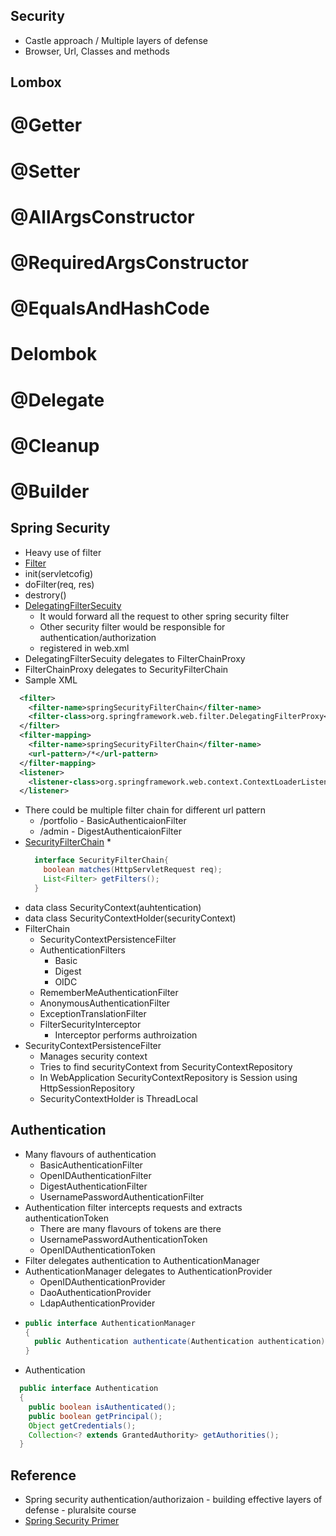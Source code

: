 ## Security

* Castle approach / Multiple layers of defense
* Browser, Url, Classes and methods

## Lombox
# @Getter
# @Setter
# @AllArgsConstructor
# @RequiredArgsConstructor
# @EqualsAndHashCode
# Delombok
# @Delegate
# @Cleanup
# @Builder


## Spring Security
* Heavy use of filter
* [Filter](https://tomcat.apache.org/tomcat-9.0-doc/servletapi/javax/servlet/http/HttpFilter.html)
 * init(servletcofig)
 * doFilter(req, res)
 * destrory()
* [DelegatingFilterSecuity](https://docs.spring.io/spring-framework/docs/current/javadoc-api/org/springframework/web/filter/DelegatingFilterProxy.html)
  * It would forward all the request to other spring security filter
  * Other security filter would be responsible for authentication/authorization
  * registered in web.xml
* DelegatingFilterSecuity delegates to FilterChainProxy
* FilterChainProxy delegates to SecurityFilterChain
* Sample XML
```xml
  <filter>
    <filter-name>springSecurityFilterChain</filter-name>
    <filter-class>org.springframework.web.filter.DelegatingFilterProxy</filter-class>
  </filter>
  <filter-mapping>
    <filter-name>springSecurityFilterChain</filter-name>
    <url-pattern>/*</url-pattern>
  </filter-mapping>
  <listener>
    <listener-class>org.springframework.web.context.ContextLoaderListener</listener-class>
  </listener>
```
* There could be multiple filter chain for different url pattern
  * /portfolio - BasicAuthenticaionFilter
  * /admin - DigestAuthenticaionFilter
* [SecurityFilterChain](https://docs.spring.io/spring-security/site/docs/3.0.x/reference/security-filter-chain.html)
  * 
  ```java
    interface SecurityFilterChain{
      boolean matches(HttpServletRequest req);
      List<Filter> getFilters();
    }
  ```
* data class SecurityContext(auhtentication)
* data class SecurityContextHolder(securityContext)
* FilterChain
  * SecurityContextPersistenceFilter
  * AuthenticationFilters
    * Basic
    * Digest
    * OIDC
  * RememberMeAuthenticationFilter
  * AnonymousAuthenticationFilter
  * ExceptionTranslationFilter
  * FilterSecurityInterceptor
    * Interceptor performs authroization
* SecurityContextPersistenceFilter
  * Manages security context
  * Tries to find securityContext from SecurityContextRepository
  * In WebApplication SecurityContextRepository is Session using HttpSessionRepository
  * SecurityContextHolder is ThreadLocal


## Authentication
* Many flavours of authentication
  * BasicAuthenticationFilter
  * OpenIDAuthenticationFilter
  * DigestAuthenticationFilter
  * UsernamePasswordAuthenticationFilter
* Authentication filter intercepts requests and extracts authenticationToken
  * There are many flavours of tokens are there
  * UsernamePasswordAuthenticationToken
  * OpenIDAuthenticationToken
* Filter delegates authentication to AuthenticationManager
* AuthenticationManager delegates to AuthenticationProvider
  * OpenIDAuthenticationProvider
  * DaoAuthenticationProvider
  * LdapAuthenticationProvider
* 
  ```java  
  public interface AuthenticationManager
  { 
    public Authentication authenticate(Authentication authentication)  throws AuthenticationException
  }
  ```
* Authentication
```java  
  public interface Authentication
  { 
    public boolean isAuthenticated();
    public boolean getPrincipal();
    Object getCredentials();
    Collection<? extends GrantedAuthority> getAuthorities();
  }
```

## Reference
* Spring security authentication/authorizaion - building effective layers of defense - pluralsite course
* [Spring Security Primer](https://spring.io/guides/topicals/spring-security-architecture/)